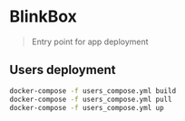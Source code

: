 # BlinkBox
> Entry point for app deployment

## Users deployment
```bash
docker-compose -f users_compose.yml build
docker-compose -f users_compose.yml pull
docker-compose -f users_compose.yml up
```
